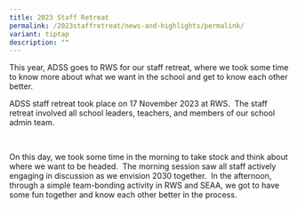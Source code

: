 ```yaml
---
title: 2023 Staff Retreat
permalink: /2023staffretreat/news-and-highlights/permalink/
variant: tiptap
description: ""
---
```

<p>This year, ADSS goes to RWS for our staff retreat, where we took some
time to know more about what we want in the school and get to know each
other better.&nbsp;</p>
<p>ADSS staff retreat took place on 17 November 2023 at RWS.&nbsp; The staff
retreat involved all school leaders, teachers, and members of our school
admin team.</p>
<p>&nbsp;</p>
<p>On this day, we took some time in the morning to take stock and think
about where we want to be headed.&nbsp; The morning session saw all staff
actively engaging in discussion as we envision 2030 together.&nbsp; In
the afternoon, through a simple team-bonding activity in RWS and SEAA,
we got to have some fun together and know each other better in the process.&nbsp;&nbsp;&nbsp;&nbsp;</p>